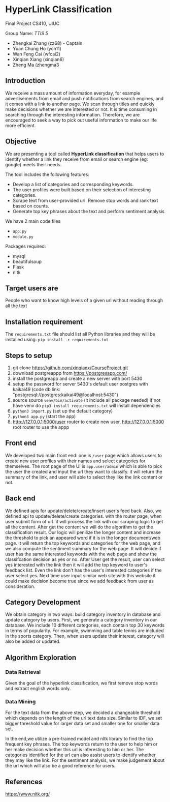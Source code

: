 # HyperLink Classification
Final Project CS410, UIUC

Group Name: *TTIS 5*
- Zhengkai Zhang (zz68) - Captain
- Yuan Chung Ho (ych11) 
- Wan Feng Cai (wfcai2) 
- Xinqian Xiang (xinqian6) 
- Zheng Ma (zhengma3

## Introduction
We receive a mass amount of information everyday, for example advertisements from email and push notifications from search engines, and it comes with a link to another page. We scan through titles and quickly make decisions whether we are interested or not. It is time consuming in searching through the interesting information. Therefore, we are encouraged 
to seek a way to pick out useful information to make our life more efficient.

## Objective
We are presenting a tool called **HyperLink classification** that helps users to 
identify whether a link they receive from email or search engine (eg: google) meets 
their needs. 

The tool includes the following features:
- Develop a list of categories and corresponding keywords.
- The user profiles were built based on their selection of interesting categories.
- Scrape text from user-provided url. Remove stop words and rank text based on counts.
- Generate top key phrases about the text and perform sentiment analysis

We have 2 main code files
- `app.py`
- `module.py`

Packages required:
- mysql
- beautifulsoup
- Flask
- nltk

## Target users are
People who want to know high levels of a given url without reading through all the text

## Installation requirement 
The `requirements.txt` file should list all Python libraries and they will be installed using:
`pip install -r requirements.txt`

## Steps to setup
1. git clone https://github.com/xinqianx/CourseProject.git
2. download postgreappp from https://postgresapp.com/
3. install the postgreapp and create a new server with port 5430
4. setup the password for server 5430's default user postgres with kaikai49 (code db link: "postgresql://postgres:kaikai49@localhost:5430")
5. source  source `venv/bin/activate`  (it include all package needed) if not have venv do `pip3 install requirements.txt` will install dependencies
6. `python3 import.py` (set up the default category)
7. `python3 app.py` (start the app)
8. http://127.0.0.1:5000/user router to create new user, http://127.0.0.1:5000 root router to use the appp

## Front end
We developed two main front end: one is `/user` page which allows users to create new user profiles with their names and select 
categories for themselves. The root page of the UI is `app.user/admin` which is able to pick the user the created and 
input the url they want to classify.
it will return the summary of the link, and user will able to select they like the link content or not.

## Back end
We defined apis for update/delete/create/insert user's feed back.
Also, we defined api to update/delete/create categories.
with the router page, when user submit form of url. it will process the link with our scraping logic to get all the content.
After get the content we will do the algorithm to get the classification result.
Our logic will penilize the longer content and increase the threshold to pick an appeared word if it is in the longer document/web page.
It will return the top keywords and categories for the web page, and we also compute the sentiment summary for the web page.
It will decide if user has the same interested keywords with the web page and show the classifcation decision as yes or no.
After User get the result, user can select yes interested with the link then it will add the top keyword to user's feedback list.
Even the link don't has the user's interested categories if the user select yes.
Next time user input similar web site with this website it could make decision become true since we add feedback from user as consideration. 

## Category Development
We obtain category in two ways: build category inventory in database and update category by users. First, we generate 
a category inventory in our database. We include 10 different categories, each contain top 30 keywords in terms of popularity. 
For example, swimming and table tennis are included in the sports category. Then, when users update their interest, 
category will also be added or updated.

## Algorithm Exploration
### Data Retrieval
Given the goal of the hyperlink classification, we first remove stop words and extract english words only. 

### Data Mining 
For the text data from the above step, we decided a changeable threshold which depends on the length of the url text data size.
Similar to IDF, we set bigger threshold value for larger data set and smaller one for smaller data set.

In the end,we utilize a pre-trained model and nltk library to find the top frequent key phrases.
The top keywords return to the user to help him or her make decision whether this url is interesting to him or her. 
The categories identified for the url can also assist users to identify whether they may like the link. 
For the sentiment analysis, we make judgement about the url which will also be a good reference for users.

## References
https://www.nltk.org/
